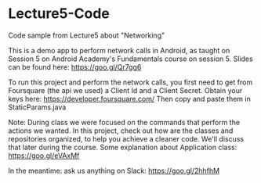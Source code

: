 # Lecture5-Code
Code sample from Lecture5 about "Networking"


This is a demo app to perform network calls in Android, as taught on Session 5 on Android Academy's Fundamentals course on session 5. Slides can be found here: https://goo.gl/Qr7gg6

To run this project and perform the network calls, you first need to get from Foursquare (the api we used) a Client Id and a Client Secret. Obtain your keys here: https://developer.foursquare.com/ Then copy and paste them in StaticParams.java

Note: During class we were focused on the commands that perform the actions we wanted. In this project, check out how are the classes and repositories organized, to help you achieve a cleaner code. We'll discuss that later during the course.
Some explanation about Application class: https://goo.gl/eVAxMf

In the meantime: ask us anything on Slack: https://goo.gl/2hhfhM

